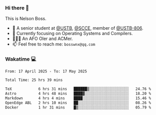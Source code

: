 ### Hi there 👋

<!--
**bosswnx/bosswnx** is a ✨ _special_ ✨ repository because its `README.md` (this file) appears on your GitHub profile.

Here are some ideas to get you started:

- 🔭 I’m currently working on ...
- 🌱 I’m currently learning ...
- 👯 I’m looking to collaborate on ...
- 🤔 I’m looking for help with ...
- 💬 Ask me about ...
- 📫 How to reach me: ...
- 😄 Pronouns: ...
- ⚡ Fun fact: ...
-->

This is Nelson Boss.

- 🏫 A senior student at [@USTB](https://www.ustb.edu.cn/), [@SCCE](https://scce.ustb.edu.cn/), member of [@USTB-806](https://ustb-806.github.io/).
- 🌱 Currently focusing on Operating Systems and Compilers.
- 🧑🏻‍💻 An AFO OIer and ACMer.
- 📫 Feel free to reach me: `bosswnx@qq.com`

### Wakatime 💻

<!--START_SECTION:waka-->

```txt
From: 17 April 2025 - To: 17 May 2025

Total Time: 25 hrs 39 mins

TeX            6 hrs 31 mins   ██████▒░░░░░░░░░░░░░░░░░░   24.76 %
Astro          4 hrs 48 mins   ████▓░░░░░░░░░░░░░░░░░░░░   18.20 %
Markdown       4 hrs 4 mins    ████░░░░░░░░░░░░░░░░░░░░░   15.46 %
OpenEdge ABL   2 hrs 10 mins   ██░░░░░░░░░░░░░░░░░░░░░░░   08.26 %
Docker         1 hr 31 mins    █▒░░░░░░░░░░░░░░░░░░░░░░░   05.79 %
```

<!--END_SECTION:waka-->

